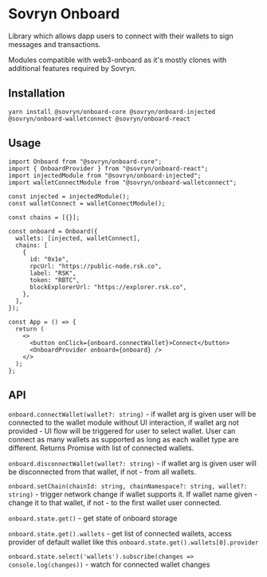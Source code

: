 # Sovryn Onboard

Library which allows dapp users to connect with their wallets to sign messages and transactions.

Modules compatible with web3-onboard as it's mostly clones with additional features required by Sovryn.

## Installation

`yarn install @sovryn/onboard-core @sovryn/onboard-injected @sovryn/onboard-walletconnect @sovryn/onboard-react`

## Usage

```tsx
import Onboard from "@sovryn/onboard-core";
import { OnboardProvider } from "@sovryn/onboard-react";
import injectedModule from "@sovryn/onboard-injected";
import walletConnectModule from "@sovryn/onboard-walletconnect";

const injected = injectedModule();
const walletConnect = walletConnectModule();

const chains = [{}];

const onboard = Onboard({
  wallets: [injected, walletConnect],
  chains: [
    {
      id: "0x1e",
      rpcUrl: "https://public-node.rsk.co",
      label: "RSK",
      token: "RBTC",
      blockExplorerUrl: "https://explorer.rsk.co",
    },
  ],
});

const App = () => {
  return (
    <>
      <button onClick={onboard.connectWallet}>Connect</button>
      <OnboardProvider onboard={onboard} />
    </>
  );
};
```

## API

`onboard.connectWallet(wallet?: string)` - if wallet arg is given user will be connected to the wallet module without UI interaction, if wallet arg not provided - UI flow will be triggered for user to select wallet.
User can connect as many wallets as supported as long as each wallet type are different.
Returns Promise with list of connected wallets.

`onboard.disconnectWallet(wallet?: string)` - if wallet arg is given user will be disconnected from that wallet, if not - from all wallets.

`onboard.setChain(chainId: string, chainNamespace?: string, wallet?: string)` - trigger network change if wallet supports it. If wallet name given - change it to that wallet, if not - to the first wallet user connected.

`onboard.state.get()` - get state of onboard storage

`onboard.state.get().wallets` - get list of connected wallets, access provider of default wallet like this `onboard.state.get().wallets[0].provider`

`onboard.state.select('wallets').subscribe(changes => console.log(changes))` - watch for connected wallet changes
